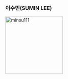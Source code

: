 ### 이수민(SUMIN LEE) 
<div style="display: flex, height:180px">
<img align="center" align="center" style="height:180px"  src="https://github-readme-stats.vercel.app/api/top-langs?username=minsu111&show_icons=true&locale=en&layout=compact" alt="minsu111" /> 
</div>


<!--
**minsu111/minsu111** is a ✨ _special_ ✨ repository because its `README.md` (this file) appears on your GitHub profile.

Here are some ideas to get you started:

- 🔭 I’m currently working on ...
- 🌱 I’m currently learning ...
- 👯 I’m looking to collaborate on ...
- 🤔 I’m looking for help with ...
- 💬 Ask me about ...
- 📫 How to reach me: ...
- 😄 Pronouns: ...
- ⚡ Fun fact: ...
-->
